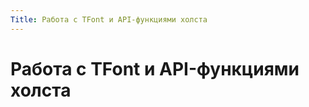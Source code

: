 ```yaml
---
Title: Работа с TFont и API-функциями холста
---
```


Работа с TFont и API-функциями холста
=====================================
